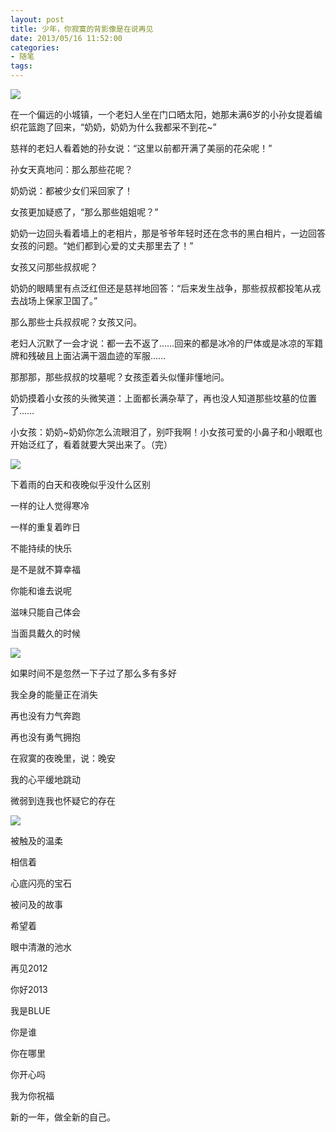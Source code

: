 ```yaml
---
layout: post
title: 少年，你寂寞的背影像是在说再见
date: 2013/05/16 11:52:00
categories: 
- 随笔
tags: 
---
```


![](http://ww1.sinaimg.cn/large/006tNc79gw1fahpmhzyv1j30c80iawfe.jpg)

在一个偏远的小城镇，一个老妇人坐在门口晒太阳，她那未满6岁的小孙女提着编织花篮跑了回来，“奶奶，奶奶为什么我都采不到花~”

慈祥的老妇人看着她的孙女说：“这里以前都开满了美丽的花朵呢！”

孙女天真地问：那么那些花呢？

奶奶说：都被少女们采回家了！

女孩更加疑惑了，“那么那些姐姐呢？”

奶奶一边回头看着墙上的老相片，那是爷爷年轻时还在念书的黑白相片，一边回答女孩的问题。“她们都到心爱的丈夫那里去了！”

女孩又问那些叔叔呢？

奶奶的眼睛里有点泛红但还是慈祥地回答：“后来发生战争，那些叔叔都投笔从戎去战场上保家卫国了。”

那么那些士兵叔叔呢？女孩又问。

老妇人沉默了一会才说：都一去不返了……回来的都是冰冷的尸体或是冰凉的军籍牌和残破且上面沾满干涸血迹的军服……

那那那，那些叔叔的坟墓呢？女孩歪着头似懂非懂地问。

奶奶摸着小女孩的头微笑道：上面都长满杂草了，再也没人知道那些坟墓的位置了……

小女孩：奶奶~奶奶你怎么流眼泪了，别吓我啊！小女孩可爱的小鼻子和小眼眶也开始泛红了，看着就要大哭出来了。（完）

![](http://ww4.sinaimg.cn/large/006tNc79gw1fahpmj6e9pj30c80bvmxi.jpg)

下着雨的白天和夜晚似乎没什么区别

一样的让人觉得寒冷

一样的重复着昨日

不能持续的快乐

是不是就不算幸福

你能和谁去说呢

滋味只能自己体会

当面具戴久的时候

![](http://ww2.sinaimg.cn/large/006tNc79gw1fahpmlms0ej30c80hf0ue.jpg)

如果时间不是忽然一下子过了那么多有多好

我全身的能量正在消失

再也没有力气奔跑

再也没有勇气拥抱

在寂寞的夜晚里，说：晚安

我的心平缓地跳动

微弱到连我也怀疑它的存在

![](http://ww4.sinaimg.cn/large/006tNc79gw1fahpmmv1bzj30c80853yt.jpg)

被触及的温柔

相信着

心底闪亮的宝石

被问及的故事

希望着

眼中清澈的池水

再见2012

你好2013

我是BLUE

你是谁

你在哪里

你开心吗

我为你祝福

新的一年，做全新的自己。

